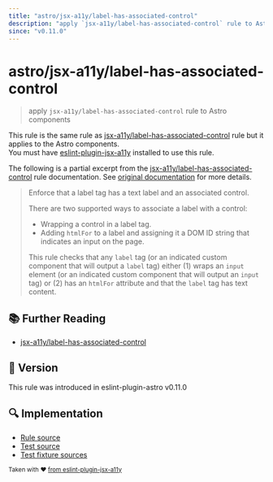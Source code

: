 ```yaml
---
title: "astro/jsx-a11y/label-has-associated-control"
description: "apply `jsx-a11y/label-has-associated-control` rule to Astro components"
since: "v0.11.0"
---
```


# astro/jsx-a11y/label-has-associated-control

> apply `jsx-a11y/label-has-associated-control` rule to Astro components

This rule is the same rule as [jsx-a11y/label-has-associated-control] rule but it applies to the Astro components.  
You must have [eslint-plugin-jsx-a11y] installed to use this rule.

[eslint-plugin-jsx-a11y]: https://github.com/jsx-eslint/eslint-plugin-jsx-a11y
[jsx-a11y/label-has-associated-control]: https://github.com/jsx-eslint/eslint-plugin-jsx-a11y/tree/HEAD/docs/rules/label-has-associated-control.md

The following is a partial excerpt from the [jsx-a11y/label-has-associated-control] rule documentation. See [original documentation][jsx-a11y/label-has-associated-control] for more details.

> Enforce that a label tag has a text label and an associated control.
>
> There are two supported ways to associate a label with a control:
>
> - Wrapping a control in a label tag.
> - Adding `htmlFor` to a label and assigning it a DOM ID string that indicates an input on the page.
>
> This rule checks that any `label` tag (or an indicated custom component that will output a `label` tag) either (1) wraps an `input` element (or an indicated custom component that will output an `input` tag) or (2) has an `htmlFor` attribute and that the `label` tag has text content.

## 📚 Further Reading

- [jsx-a11y/label-has-associated-control]

## 🚀 Version

This rule was introduced in eslint-plugin-astro v0.11.0

## 🔍 Implementation

- [Rule source](https://github.com/ota-meshi/eslint-plugin-astro/blob/main/src/rules/jsx-a11y/label-has-associated-control.ts)
- [Test source](https://github.com/ota-meshi/eslint-plugin-astro/blob/main/tests/src/rules/jsx-a11y/label-has-associated-control.ts)
- [Test fixture sources](https://github.com/ota-meshi/eslint-plugin-astro/tree/main/tests/fixtures/rules/jsx-a11y/label-has-associated-control)

<sup>Taken with ❤️ [from eslint-plugin-jsx-a11y](https://github.com/jsx-eslint/eslint-plugin-jsx-a11y/blob/main/docs/rules/label-has-associated-control.md)</sup>
